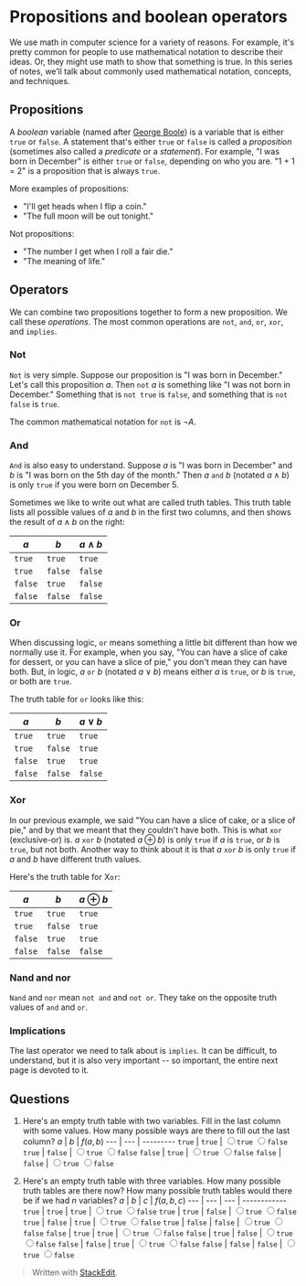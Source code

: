 # Propositions and boolean operators
We use math in computer science for a variety of reasons. For example, it's  pretty common for people to use mathematical notation to describe their ideas. Or, they might use math to show that something is true. In this series of notes, we’ll talk about commonly used mathematical notation, concepts, and techniques.

## Propositions
A *boolean* variable (named after [George Boole][1]) is a variable that is either `true` or `false`. A statement that's either `true` or `false` is called a *proposition* (sometimes also called a *predicate* or a *statement*). For example, "I was born in December" is either `true` or `false`, depending on who you are. "1 + 1 = 2" is a proposition that is always `true`.

More examples of propositions:

  * "I'll get heads when I flip a coin."
  * "The full moon will be out tonight."

Not propositions:

  * "The number I get when I roll a fair die."
  * "The meaning of life."

## Operators
We can combine two propositions together to form a new proposition. We call these *operations*. The most common operations are `not`, `and`, `or`, `xor`, and `implies`.

### Not
`Not` is very simple. Suppose our proposition is "I was born in December." Let's call this proposition $a$. Then `not` $a$ is something like "I was not born in December." Something that is `not true` is `false`, and something that is `not false` is `true`.

The common mathematical notation for `not` is $\neg A$.

### And

`And` is also easy to understand. Suppose $a$ is "I was born in December" and $b$ is "I was born on the 5th day of the month." Then $a$ `and` $b$ (notated $a \land b$) is only `true` if you were born on December 5.

Sometimes we like to write out what are called truth tables. This truth table lists all possible values of $a$ and $b$ in the first two columns, and then shows the result of $a \land b$ on the right:

$a$ | $b$ | $a \land b$
--- | --- | -----------
`true` | `true` | `true`
`true` | `false` | `false`
`false` | `true` | `false`
`false` | `false` | `false`

### Or
When discussing logic, `or` means something a little bit different than how we normally use it. For example, when you say, "You can have a slice of cake for dessert, or you can have a slice of pie," you don't mean they can have both. But, in logic, $a$ `or` $b$ (notated $a \lor b$) means either $a$ is `true`, or $b$ is `true`, or both are `true`.

The truth table for `or` looks like this:

$a$ | $b$ | $a \lor b$
--- | --- | ----------
`true` | `true` | `true`
`true` | `false` | `true`
`false` | `true` | `true`
`false` | `false` | `false`

### Xor
In our previous example, we said "You can have a slice of cake, or a slice of pie," and by that we meant that they couldn't have both. This is what `xor` (exclusive-or) is. $a$ `xor` $b$ (notated $a \oplus b$) is only `true` if $a$ is `true`, or $b$ is `true`, but not both. Another way to think about it is that $a$ `xor` $b$ is only `true` if $a$ and $b$ have different truth values.

Here's the truth table for X`or`:

$a$ | $b$ | $a \oplus b$
--- | --- | ------------
`true` | `true` | `true`
`true` | `false` | `true`
`false` | `true` | `true`
`false` | `false` | `false`

### Nand and nor

`Nand` and `nor` mean `not and` and `not or`. They take on the opposite truth values of `and` and `or`.

### Implications

The last operator we need to talk about is `implies`. It can be difficult, to understand, but it is also very important -- so important, the entire next page is devoted to it.

## Questions
  1. Here's an empty truth table with two variables. Fill in the last column with some values. How many possible ways are there to fill out the last column?
    $a$ | $b$ | $f(a, b)$
    --- | --- | ---------
    `true` | `true` | <input type="radio">`true`</input> <input type="radio">`false`</input>
    `true` | `false` | <input type="radio">`true`</input> <input type="radio">`false`</input>
    `false` | `true` | <input type="radio">`true`</input> <input type="radio">`false`</input>
    `false` | `false` | <input type="radio">`true`</input> <input type="radio">`false`</input>

  2.  Here's an empty truth table with three variables. How many possible truth tables are there now? How many possible truth tables would there be if we had $n$ variables?
    $a$ | $b$ | $c$ | $f(a, b, c)$
    --- | --- | --- | ------------
    `true` | `true` | `true` | <input type="radio">`true`</input> <input type="radio">`false`</input>
    `true` | `true` | `false` | <input type="radio">`true`</input> <input type="radio">`false`</input>
    `true` | `false` | `true` | <input type="radio">`true`</input> <input type="radio">`false`</input>
    `true` | `false` | `false` | <input type="radio">`true`</input> <input type="radio">`false`</input>
    `false` | `true` | `true` | <input type="radio">`true`</input> <input type="radio">`false`</input>
    `false` | `true` | `false` | <input type="radio">`true`</input> <input type="radio">`false`</input>
    `false` | `false` | `true` | <input type="radio">`true`</input> <input type="radio">`false`</input>
    `false` | `false` | `false` | <input type="radio">`true`</input> <input type="radio">`false`</input>

> Written with [StackEdit](https://stackedit.io/).

  [1]: http://en.wikipedia.org/wiki/George_Boole
  [2]: test